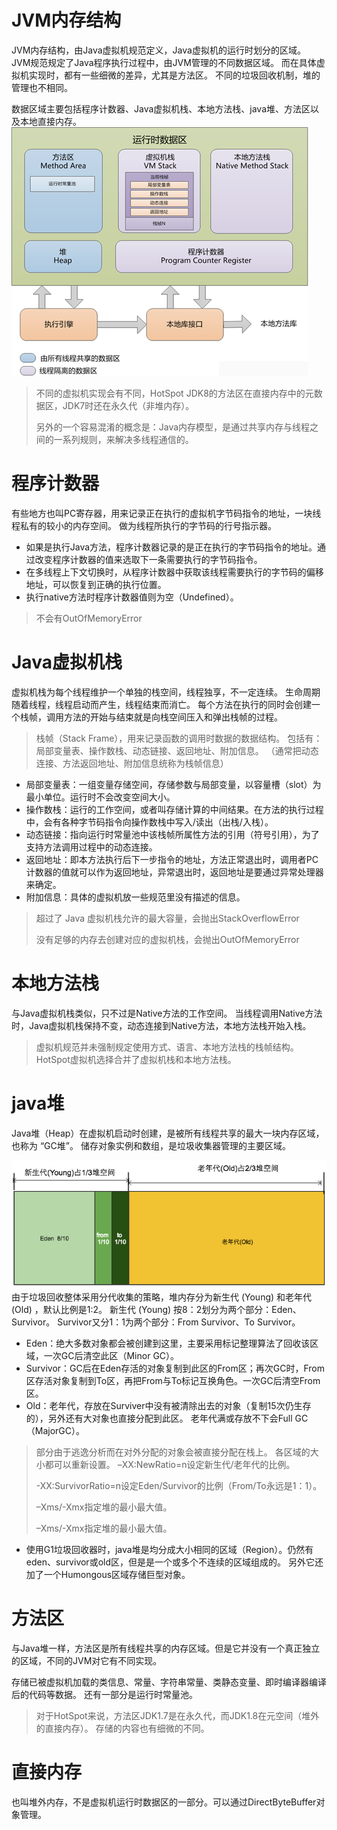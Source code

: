 # JVM内存结构
JVM内存结构，由Java虚拟机规范定义，Java虚拟机的运行时划分的区域。
JVM规范规定了Java程序执行过程中，由JVM管理的不同数据区域。
而在具体虚拟机实现时，都有一些细微的差异，尤其是方法区。
不同的垃圾回收机制，堆的管理也不相同。

数据区域主要包括程序计数器、Java虚拟机栈、本地方法栈、java堆、方法区以及本地直接内存。
![JVM内存结构](./img/jvm-mm.png)
> 不同的虚拟机实现会有不同，HotSpot JDK8的方法区在直接内存中的元数据区，JDK7时还在永久代（非堆内存）。
> 
> 另外的一个容易混淆的概念是：Java内存模型，是通过共享内存与线程之间的一系列规则，来解决多线程通信的。

# 程序计数器
有些地方也叫PC寄存器，用来记录正在执行的虚拟机字节码指令的地址，一块线程私有的较小的内存空间。
做为线程所执行的字节码的行号指示器。
- 如果是执行Java方法，程序计数器记录的是正在执行的字节码指令的地址。通过改变程序计数器的值来选取下一条需要执行的字节码指令。
- 在多线程上下文切换时，从程序计数器中获取该线程需要执行的字节码的偏移地址，可以恢复到正确的执行位置。
- 执行native方法时程序计数器值则为空（Undefined）。
> 不会有OutOfMemoryError

# Java虚拟机栈
虚拟机栈为每个线程维护一个单独的栈空间，线程独享，不一定连续。
生命周期随着线程，线程启动而产生，线程结束而消亡。
每个方法在执行的同时会创建一个栈帧，调用方法的开始与结束就是向栈空间压入和弹出栈帧的过程。

> 栈帧（Stack Frame），用来记录函数的调用时数据的数据结构。
> 包括有：局部变量表、操作数栈、动态链接、返回地址、附加信息。
> （通常把动态连接、方法返回地址、附加信息统称为栈帧信息）
- 局部变量表：一组变量存储空间，存储参数与局部变量，以容量槽（slot）为最小单位。运行时不会改变空间大小。
- 操作数栈：运行的工作空间，或者叫存储计算的中间结果。在方法的执行过程中，会有各种字节码指令向操作数栈中写入/读出（出栈/入栈）。
- 动态链接：指向运行时常量池中该栈帧所属性方法的引用（符号引用），为了支持方法调用过程中的动态连接。
- 返回地址：即本方法执行后下一步指令的地址，方法正常退出时，调用者PC计数器的值就可以作为返回地址，异常退出时，返回地址是要通过异常处理器来确定。
- 附加信息：具体的虚拟机放一些规范里没有描述的信息。
> 超过了 Java 虚拟机栈允许的最大容量，会抛出StackOverflowError
>
> 没有足够的内存去创建对应的虚拟机栈，会抛出OutOfMemoryError

# 本地方法栈
与Java虚拟机栈类似，只不过是Native方法的工作空间。
当线程调用Native方法时，Java虚拟机栈保持不变，动态连接到Native方法，本地方法栈开始入栈。
> 虚拟机规范并未强制规定使用方式、语言、本地方法栈的栈帧结构。
> HotSpot虚拟机选择合并了虚拟机栈和本地方法栈。

# java堆
Java堆（Heap）在虚拟机启动时创建，是被所有线程共享的最大一块内存区域，也称为 “GC堆”。
储存对象实例和数组，是垃圾收集器管理的主要区域。

![JVM堆结构](./img/jvm-mm-heap.png)
由于垃圾回收整体采用分代收集的策略，堆内存分为新生代 (Young) 和老年代 (Old) ，默认比例是1:2。
新生代 (Young) 按8：2划分为两个部分：Eden、Survivor。
Survivor又分1：1为两个部分：From Survivor、To Survivor。
- Eden：绝大多数对象都会被创建到这里，主要采用标记整理算法了回收该区域，一次GC后清空此区（Minor GC）。
- Survivor：GC后在Eden存活的对象复制到此区的From区；再次GC时，From区存活对象复制到To区，再把From与To标记互换角色。一次GC后清空From区。
- Old：老年代，存放在Surviver中没有被清除出去的对象（复制15次仍生存的），另外还有大对象也直接分配到此区。
老年代满或存放不下会Full GC（MajorGC）。
> 部分由于逃逸分析而在对外分配的对象会被直接分配在栈上。
> 各区域的大小都可以重新设置。
> –XX:NewRatio=n设定新生代/老年代的比例。
>
> -XX:SurvivorRatio=n设定Eden/Survivor的比例（From/To永远是1：1）。
>
> –Xms/-Xmx指定堆的最小最大值。
>
> –Xms/-Xmx指定堆的最小最大值。
- 使用G1垃圾回收器时，java堆是均分成大小相同的区域（Region）。仍然有eden、survivor或old区，但是是一个或多个不连续的区域组成的。
另外它还加了一个Humongous区域存储巨型对象。
# 方法区
与Java堆一样，方法区是所有线程共享的内存区域。但是它并没有一个真正独立的区域，不同的JVM对它有不同实现。

存储已被虚拟机加载的类信息、常量、字符串常量、类静态变量、即时编译器编译后的代码等数据。
还有一部分是运行时常量池。
> 对于HotSpot来说，方法区JDK1.7是在永久代，而JDK1.8在元空间（堆外的直接内存）。
> 存储的内容也有细微的不同。
# 直接内存
也叫堆外内存，不是虚拟机运行时数据区的一部分。可以通过DirectByteBuffer对象管理。
